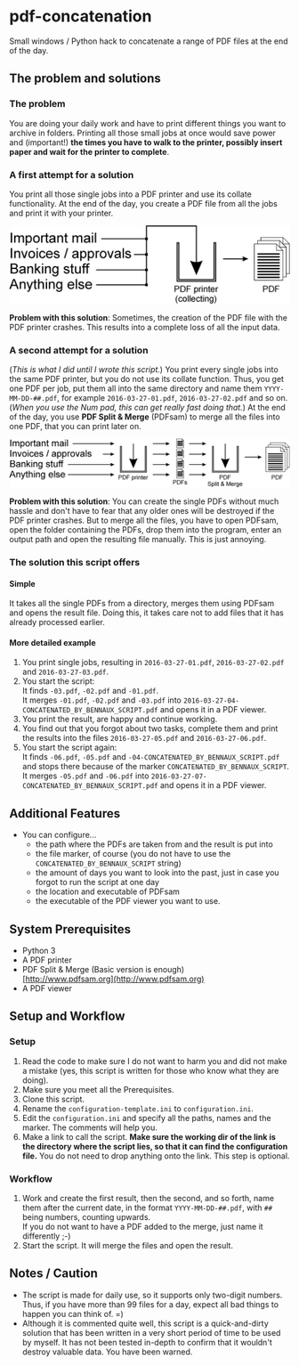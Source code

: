 # pdf-concatenation
Small windows / Python hack to concatenate a range of PDF files at the end of the day.

## The problem and solutions
### The problem
You are doing your daily work and have to print different things you want to archive in folders. Printing all those small jobs at once would save power and (important!) **the times you have to walk to the printer, possibly insert paper and wait for the printer to complete**.

### A first attempt for a solution
You print all those single jobs into a PDF printer and use its collate functionality. At the end of the day, you create a PDF file from all the jobs and print it with your printer.

![Schema drawing of first attempt.](https://raw.githubusercontent.com/bennaux/pdf-concatenation/master/readme-graphics/first-attempt.png)

**Problem with this solution**: Sometimes, the creation of the PDF file with the PDF printer crashes. This results into a complete loss of all the input data.

### A second attempt for a solution
(*This is what I did until I wrote this script.*) You print every single jobs into the same PDF printer, but you do not use its collate function. Thus, you get one PDF per job, put them all into the same directory and name them `YYYY-MM-DD-##.pdf`, for example `2016-03-27-01.pdf`, `2016-03-27-02.pdf` and so on. (*When you use the Num pad, this can get really fast doing that.*) At the end of the day, you use **PDF Split & Merge** (PDFsam) to merge all the files into one PDF, that you can print later on.

![Schema drawing of second attempt.](https://raw.githubusercontent.com/bennaux/pdf-concatenation/master/readme-graphics/second-attempt.png)  

**Problem with this solution**: You can create the single PDFs without much hassle and don't have to fear that any older ones will be destroyed if the PDF printer crashes. But to merge all the files, you have to open PDFsam, open the folder containing the PDFs, drop them into the program, enter an output path and open the resulting file manually. This is just annoying.

### The solution this script offers
#### Simple
It takes all the single PDFs from a directory, merges them using PDFsam and opens the result file. Doing this, it takes care not to add files that it has already processed earlier.

#### More detailed example
1. You print single jobs, resulting in `2016-03-27-01.pdf`, `2016-03-27-02.pdf` and `2016-03-27-03.pdf`.
2. You start the script:  
   It finds `-03.pdf`, `-02.pdf` and `-01.pdf`.  
   It merges `-01.pdf`, `-02.pdf` and `-03.pdf` into `2016-03-27-04-CONCATENATED_BY_BENNAUX_SCRIPT.pdf` and opens it in a PDF viewer. 
3. You print the result, are happy and continue working.
4. You find out that you forgot about two tasks, complete them and print the results into the files `2016-03-27-05.pdf` and `2016-03-27-06.pdf`.
5. You start the script again:  
   It finds `-06.pdf`, `-05.pdf` and `-04-CONCATENATED_BY_BENNAUX_SCRIPT.pdf` and stops there because of the marker `CONCATENATED_BY_BENNAUX_SCRIPT`.  
   It merges `-05.pdf` and `-06.pdf` into `2016-03-27-07-CONCATENATED_BY_BENNAUX_SCRIPT.pdf` and opens it in a PDF viewer.

## Additional Features
* You can configure...
	* the path where the PDFs are taken from and the result is put into
	* the file marker, of course (you do not have to use the `CONCATENATED_BY_BENNAUX_SCRIPT` string)
	* the amount of days you want to look into the past, just in case you forgot to run the script at one day
	* the location and executable of PDFsam
	* the executable of the PDF viewer you want to use.      

## System Prerequisites
* Python 3 
* A PDF printer
* PDF Split & Merge (Basic version is enough)  
  [http://www.pdfsam.org](http://www.pdfsam.org)
* A PDF viewer 

## Setup and Workflow
### Setup
1. Read the code to make sure I do not want to harm you and did not make a mistake (yes, this script is written for those who know what they are doing). 
2. Make sure you meet all the Prerequisites.
3. Clone this script.
4. Rename the `configuration-template.ini` to `configuration.ini`.
5. Edit the `configuration.ini` and specify all the paths, names and the marker. The comments will help you.
6. Make a link to call the script. **Make sure the working dir of the link is the directory where the script lies, so that it can find the configuration file.** You do not need to drop anything onto the link. This step is optional.

### Workflow
1. Work and create the first result, then the second, and so forth, name them after the current date, in the format `YYYY-MM-DD-##.pdf`, with `##` being numbers, counting upwards.  
   If you do not want to have a PDF added to the merge, just name it differently ;-)
2. Start the script. It will merge the files and open the result.

## Notes / Caution
* The script is made for daily use, so it supports only two-digit numbers. Thus, if you have more than 99 files for a day, expect all bad things to happen you can think of. =)
* Although it is commented quite well, this script is a quick-and-dirty solution that has been written in a very short period of time to be used by myself. It has not been tested in-depth to confirm that it wouldn't destroy valuable data. You have been warned.
